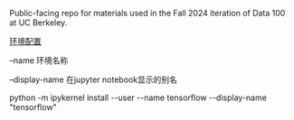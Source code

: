 Public-facing repo for materials used in the Fall 2024 iteration of Data 100 at UC Berkeley.

[环境配置](https://ds100.org/sp20/setup/)

–name 环境名称

–display-name 在jupyter notebook显示的别名

python -m ipykernel install --user --name tensorflow --display-name "tensorflow"